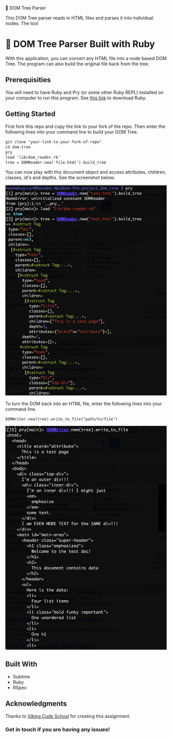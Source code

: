 🌲 DOM Tree Parser

This DOM Tree parser reads in HTML files and parses it into individual nodes.
The tool

# :memo: DOM Tree Parser Built with Ruby

With this application, you can convert any HTML file into a node based DOM Tree. The program can also build the original file back from the tree.

## Prerequisities

You will need to have Ruby and Pry (or some other Ruby REPL) installed on your computer to run this program.
See [this link](https://www.ruby-lang.org/en/downloads/) to download Ruby.

## Getting Started

First fork this repo and copy the link to your fork of the repo. Then enter the following lines into your command line to build your DOM Tree.

```
git clone "your-link-to-your-fork-of-repo"
cd dom-tree
pry
load 'lib/dom_reader.rb'
tree = DOMReader.new('file.html').build_tree
```
You can now play with this document object and access attributes, children, classes, id's and depths. See the screenshot below:

![Screenshot](screenshot.png)

To turn the DOM back into an HTML file, enter the following lines into your command line.

```
DOMWriter.new(tree).write_to_file("path/to/file")
```

![Screenshot](screenshot2.png)

## Built With

* Sublime
* Ruby
* RSpec

## Acknowledgments
Thanks to [Viking Code School](https://github.com/vikingeducation) for creating this assignment.

### Get in touch if you are having any issues!